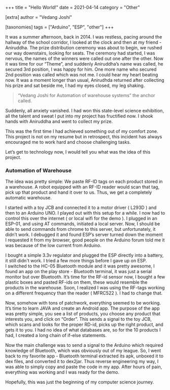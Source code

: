 +++
title = "Hello World!"
date = 2021-04-14
category = "Other"

[extra]
author = "Vedang Joshi"

[taxonomies]
tags = ["Arduino", "ESP", "other"]
+++

It was a summer afternoon, back in 2014. I was restless, pacing around the hallway of the school corridor, I looked at the clock and then at my friend - Aniruddha. The prize distribution ceremony was about to begin, we rushed our way downstairs, looking for seats. The ceremony had started, I was nervous, the names of the winners were called out one after the other. Now it was time for our “Theme”, and suddenly Aniruddha’s name was called, he secured 3rd position, I was happy for him. One more name who secured 2nd position was called which was not me. I could hear my heart beating now. It was a moment longer than usual, Anirudhda returned after collecting his prize and sat beside me, I had my eyes closed, my leg shaking.  

> “Vedang Joshi for Automation of warehouse systems” the anchor called.  

Suddenly, all anxiety vanished. I had won this state-level science exhibition, all the talent and sweat I put into my project has fructified now. I shook hands with Aniruddha and went to collect my prize.  

This was the first time I had achieved something out of my comfort zone. This project is not on my resume but in retrospect, this incident has always encouraged me to work hard and choose challenging tasks.  

Let’s get to technology now, I would tell you what was the idea of this project.

### Automation of Warehouse

The idea was pretty simple: We paste RF-ID tags on each product stored in a warehouse. A robot equipped with an RF-ID reader would scan that tag, pick up that product and hand it over to us. Thus, we get a completely automatic warehouse.

I started with a toy JCB and connected it to a motor driver ( L293D ) and then to an Arduino UNO. I played out with this setup for a while. I now had to control this over the internet ( or local wifi for the demo ). I plugged in an ESP-01, and using AT commands, initiated a local server. Now, I should be able to send commands from chrome to this server, but unfortunately, it didn’t work. I debugged it and found ESP’s server turned down the moment I requested it from my browser, good people on the Arduino forum told me it was because of the low current from Arduino.  

I bought a simple 3.3v regulator and plugged the ESP directly into a battery, it still didn't work. I tried a few more things before I gave up on ESP.  
I switched to the HC-05 Bluetooth module and it was pretty awesome, I found an app on the play store - Bluetooth terminal, it was just a serial monitor but over Bluetooth. It’s time for the RF-id sensor now,  I bought a few plastic boxes and pasted RF-ids on them, these would resemble the products in the warehouse. Soon, I realized I was using the RF-tags working on a different frequency than the reader ( MFRC522 ). I had to change that.  

Now, somehow with tons of patchwork, everything seemed to be working. It’s time to learn JAVA and create an Android app. The purpose of the app was pretty simple, you see a list of products, you choose any product that interests you, and click on “Order”. This sends a signal to the toy JCB, which scans and looks for the proper RD-id, picks up the right product, and gets it to you. I had no idea of what databases are, so for the 10 products I had, I created a long chain of if-else statements.  

Now the main challenge was to send a signal to the Arduino which required knowledge of Bluetooth, which was obviously out of my league. So, I went back to my favorite app - Bluetooth terminal extracted its apk, unboxed it to dex files, and converted it to dex2jar. Thus reverse engineering my way, I was able to simply copy and paste the code in my app.  After hours of pain, everything was working and I was ready for the demo.  

Hopefully, this was just the beginning of my computer science journey.  
